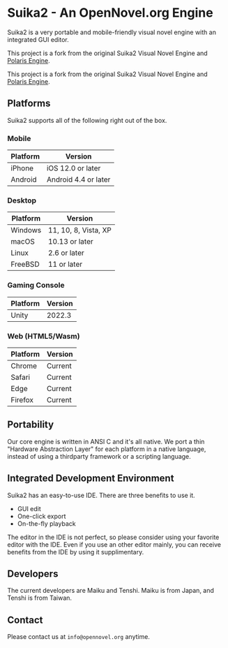 Suika2 - An OpenNovel.org Engine
================================

Suika2 is a very portable and mobile-friendly visual novel engine with
an integrated GUI editor.

This project is a fork from the original Suika2 Visual Novel Engine
and [Polaris Engine](https://github.com/polaris-engine-foundation/polaris-engine).

This project is a fork from the original Suika2 Visual Novel Engine and [Polaris Engine](https://github.com/polaris-engine-foundation/polaris-engine). 

## Platforms

Suika2 supports all of the following right out of the box.

### Mobile

|Platform |Version             |
|---------|--------------------|
|iPhone   |iOS 12.0 or  later  |
|Android  |Android 4.4 or later|

### Desktop

|Platform |Version             |
|---------|--------------------|
|Windows  |11, 10, 8, Vista, XP|
|macOS    |10.13 or later      |
|Linux    |2.6 or later        |
|FreeBSD  |11 or later         |

### Gaming Console

|Platform |Version             |
|---------|--------------------|
|Unity    |2022.3              |

### Web (HTML5/Wasm)

|Platform |Version             |
|---------|--------------------|
|Chrome   |Current             |
|Safari   |Current             |
|Edge     |Current             |
|Firefox  |Current             |

## Portability

Our core engine is written in ANSI C and it's all native.  We port a
thin "Hardware Abstraction Layer" for each platform in a native
language, instead of using a thirdparty framework or a scripting
language.

## Integrated Development Environment

Suika2 has an easy-to-use IDE. There are three benefits to use it.

* GUI edit
* One-click export
* On-the-fly playback

The editor in the IDE is not perfect, so please consider using your
favorite editor with the IDE.  Even if you use an other editor mainly,
you can receive benefits from the IDE by using it supplimentary.

## Developers

The current developers are Maiku and Tenshi.  Maiku is from Japan, and
Tenshi is from Taiwan.

## Contact

Please contact us at `info@opennovel.org` anytime.
